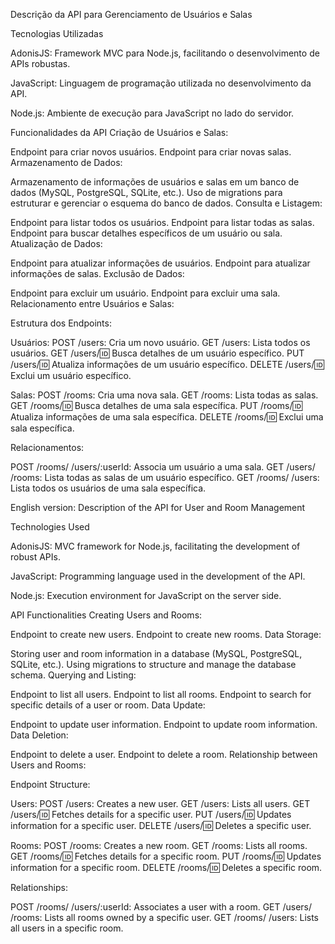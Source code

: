 Descrição da API para Gerenciamento de Usuários e Salas

Tecnologias Utilizadas

AdonisJS: Framework MVC para Node.js, facilitando o desenvolvimento de APIs robustas.

JavaScript: Linguagem de programação utilizada no desenvolvimento da API.

Node.js: Ambiente de execução para JavaScript no lado do servidor.

Funcionalidades da API
Criação de Usuários e Salas:

Endpoint para criar novos usuários.
Endpoint para criar novas salas.
Armazenamento de Dados:

Armazenamento de informações de usuários e salas em um banco de dados (MySQL, PostgreSQL, SQLite, etc.).
Uso de migrations para estruturar e gerenciar o esquema do banco de dados.
Consulta e Listagem:

Endpoint para listar todos os usuários.
Endpoint para listar todas as salas.
Endpoint para buscar detalhes específicos de um usuário ou sala.
Atualização de Dados:

Endpoint para atualizar informações de usuários.
Endpoint para atualizar informações de salas.
Exclusão de Dados:

Endpoint para excluir um usuário.
Endpoint para excluir uma sala.
Relacionamento entre Usuários e Salas:

Estrutura dos Endpoints:

Usuários:
POST /users: Cria um novo usuário.
GET /users: Lista todos os usuários.
GET /users/:id: Busca detalhes de um usuário específico.
PUT /users/:id: Atualiza informações de um usuário específico.
DELETE /users/:id: Exclui um usuário específico.

Salas:
POST /rooms: Cria uma nova sala.
GET /rooms: Lista todas as salas.
GET /rooms/:id: Busca detalhes de uma sala específica.
PUT /rooms/:id: Atualiza informações de uma sala específica.
DELETE /rooms/:id: Exclui uma sala específica.

Relacionamentos:

POST /rooms/
/users/:userId: Associa um usuário a uma sala.
GET /users/
/rooms: Lista todas as salas de um usuário específico.
GET /rooms/
/users: Lista todos os usuários de uma sala específica.

English version:
Description of the API for User and Room Management

Technologies Used

AdonisJS: MVC framework for Node.js, facilitating the development of robust APIs.

JavaScript: Programming language used in the development of the API.

Node.js: Execution environment for JavaScript on the server side.

API Functionalities
Creating Users and Rooms:

Endpoint to create new users.
Endpoint to create new rooms.
Data Storage:

Storing user and room information in a database (MySQL, PostgreSQL, SQLite, etc.).
Using migrations to structure and manage the database schema.
Querying and Listing:

Endpoint to list all users.
Endpoint to list all rooms.
Endpoint to search for specific details of a user or room.
Data Update:

Endpoint to update user information.
Endpoint to update room information.
Data Deletion:

Endpoint to delete a user.
Endpoint to delete a room.
Relationship between Users and Rooms:

Endpoint Structure:

Users:
POST /users: Creates a new user.
GET /users: Lists all users.
GET /users/:id: Fetches details for a specific user.
PUT /users/:id: Updates information for a specific user.
DELETE /users/:id: Deletes a specific user.

Rooms:
POST /rooms: Creates a new room.
GET /rooms: Lists all rooms.
GET /rooms/:id: Fetches details for a specific room.
PUT /rooms/:id: Updates information for a specific room.
DELETE /rooms/:id: Deletes a specific room.

Relationships:

POST /rooms/
/users/:userId: Associates a user with a room.
GET /users/
/rooms: Lists all rooms owned by a specific user.
GET /rooms/
/users: Lists all users in a specific room.
